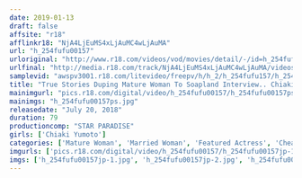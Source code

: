 ```yaml
---
date: 2019-01-13
draft: false
affsite: "r18"
afflinkr18: "NjA4LjEuMS4xLjAuMC4wLjAuMA"
url: "h_254fufu00157"
urloriginal: "http://www.r18.com/videos/vod/movies/detail/-/id=h_254fufu00157"
urlfinal: "http://media.r18.com/track/NjA4LjEuMS4xLjAuMC4wLjAuMA/videos/vod/movies/detail/-/id=h_254fufu00157"
samplevid: "awspv3001.r18.com/litevideo/freepv/h/h_2/h_254fufu157/h_254fufu157_dmb_w.mp4"
title: "True Stories Duping Mature Woman To Soapland Interview.. Chiaki (Not Her Real Name) 51 Years Old Chiaki Yumoto"
mainimgurl: "pics.r18.com/digital/video/h_254fufu00157/h_254fufu00157ps.jpg"
mainimgs: "h_254fufu00157ps.jpg"
releasedate: "July 20, 2018"
duration: 79
productioncomp: "STAR PARADISE"
girls: ['Chiaki Yumoto']
categories: ['Mature Woman', 'Married Woman', 'Featured Actress', 'Cheating Wife', 'Hi-Def']
imgurls: ['pics.r18.com/digital/video/h_254fufu00157/h_254fufu00157jp-1.jpg', 'pics.r18.com/digital/video/h_254fufu00157/h_254fufu00157jp-2.jpg', 'pics.r18.com/digital/video/h_254fufu00157/h_254fufu00157jp-3.jpg', 'pics.r18.com/digital/video/h_254fufu00157/h_254fufu00157jp-4.jpg', 'pics.r18.com/digital/video/h_254fufu00157/h_254fufu00157jp-5.jpg', 'pics.r18.com/digital/video/h_254fufu00157/h_254fufu00157jp-6.jpg', 'pics.r18.com/digital/video/h_254fufu00157/h_254fufu00157jp-7.jpg', 'pics.r18.com/digital/video/h_254fufu00157/h_254fufu00157jp-8.jpg', 'pics.r18.com/digital/video/h_254fufu00157/h_254fufu00157jp-9.jpg', 'pics.r18.com/digital/video/h_254fufu00157/h_254fufu00157jp-10.jpg', 'pics.r18.com/digital/video/h_254fufu00157/h_254fufu00157jp-11.jpg', 'pics.r18.com/digital/video/h_254fufu00157/h_254fufu00157jp-12.jpg', 'pics.r18.com/digital/video/h_254fufu00157/h_254fufu00157jp-13.jpg', 'pics.r18.com/digital/video/h_254fufu00157/h_254fufu00157jp-14.jpg', 'pics.r18.com/digital/video/h_254fufu00157/h_254fufu00157jp-15.jpg', 'pics.r18.com/digital/video/h_254fufu00157/h_254fufu00157jp-16.jpg', 'pics.r18.com/digital/video/h_254fufu00157/h_254fufu00157jp-17.jpg', 'pics.r18.com/digital/video/h_254fufu00157/h_254fufu00157jp-18.jpg', 'pics.r18.com/digital/video/h_254fufu00157/h_254fufu00157jp-19.jpg', 'pics.r18.com/digital/video/h_254fufu00157/h_254fufu00157jp-20.jpg']
imgs: ['h_254fufu00157jp-1.jpg', 'h_254fufu00157jp-2.jpg', 'h_254fufu00157jp-3.jpg', 'h_254fufu00157jp-4.jpg', 'h_254fufu00157jp-5.jpg', 'h_254fufu00157jp-6.jpg', 'h_254fufu00157jp-7.jpg', 'h_254fufu00157jp-8.jpg', 'h_254fufu00157jp-9.jpg', 'h_254fufu00157jp-10.jpg', 'h_254fufu00157jp-11.jpg', 'h_254fufu00157jp-12.jpg', 'h_254fufu00157jp-13.jpg', 'h_254fufu00157jp-14.jpg', 'h_254fufu00157jp-15.jpg', 'h_254fufu00157jp-16.jpg', 'h_254fufu00157jp-17.jpg', 'h_254fufu00157jp-18.jpg', 'h_254fufu00157jp-19.jpg', 'h_254fufu00157jp-20.jpg']
---
```

